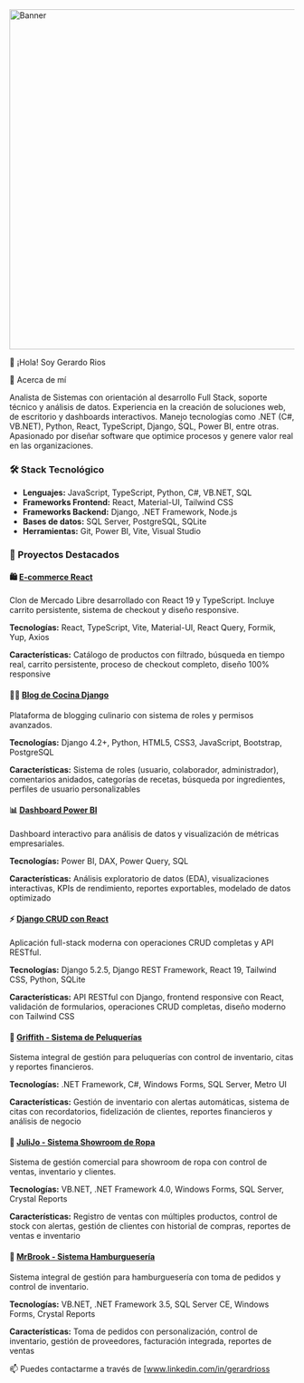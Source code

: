 <img width="2000" height="600" alt="Banner" src="https://github.com/user-attachments/assets/de14ee3a-7c5b-473b-8b3a-ad5bc5cc6e5b" />


👋 ¡Hola! Soy Gerardo Rios 

👤 Acerca de mí

Analista de Sistemas con orientación al desarrollo Full Stack, soporte técnico y análisis de datos. Experiencia en la creación de soluciones web, de escritorio y dashboards interactivos. Manejo tecnologías como .NET (C#, VB.NET), Python, React, TypeScript, Django, SQL, Power BI, entre otras. Apasionado por diseñar software que optimice procesos y genere valor real en las organizaciones.

### 🛠️ Stack Tecnológico
- **Lenguajes:** JavaScript, TypeScript, Python, C#, VB.NET, SQL
- **Frameworks Frontend:** React, Material-UI, Tailwind CSS
- **Frameworks Backend:** Django, .NET Framework, Node.js
- **Bases de datos:** SQL Server, PostgreSQL, SQLite
- **Herramientas:** Git, Power BI, Vite, Visual Studio

### 📂 Proyectos Destacados

#### 🛍️ [E-commerce React](https://github.com/Gerardo-Rioss/Clon_Ecommerce_React)
Clon de Mercado Libre desarrollado con React 19 y TypeScript. Incluye carrito persistente, sistema de checkout y diseño responsive.

**Tecnologías:** React, TypeScript, Vite, Material-UI, React Query, Formik, Yup, Axios

**Características:** Catálogo de productos con filtrado, búsqueda en tiempo real, carrito persistente, proceso de checkout completo, diseño 100% responsive

#### 👨‍🍳 [Blog de Cocina Django](https://github.com/Gerardo-Rioss/Blog_Cocina-Django_Python)
Plataforma de blogging culinario con sistema de roles y permisos avanzados.

**Tecnologías:** Django 4.2+, Python, HTML5, CSS3, JavaScript, Bootstrap, PostgreSQL

**Características:** Sistema de roles (usuario, colaborador, administrador), comentarios anidados, categorías de recetas, búsqueda por ingredientes, perfiles de usuario personalizables

#### 📊 [Dashboard Power BI](https://github.com/Gerardo-Rioss/Data_Analytics-Power_BI)
Dashboard interactivo para análisis de datos y visualización de métricas empresariales.

**Tecnologías:** Power BI, DAX, Power Query, SQL

**Características:** Análisis exploratorio de datos (EDA), visualizaciones interactivas, KPIs de rendimiento, reportes exportables, modelado de datos optimizado

#### ⚡ [Django CRUD con React](https://github.com/Gerardo-Rioss/django_crud_react)
Aplicación full-stack moderna con operaciones CRUD completas y API RESTful.

**Tecnologías:** Django 5.2.5, Django REST Framework, React 19, Tailwind CSS, Python, SQLite

**Características:** API RESTful con Django, frontend responsive con React, validación de formularios, operaciones CRUD completas, diseño moderno con Tailwind CSS

#### 💈 [Griffith - Sistema de Peluquerías](https://github.com/Gerardo-Rioss/Griffith-Sistema_Integral_Peluqueria)
Sistema integral de gestión para peluquerías con control de inventario, citas y reportes financieros.

**Tecnologías:** .NET Framework, C#, Windows Forms, SQL Server, Metro UI

**Características:** Gestión de inventario con alertas automáticas, sistema de citas con recordatorios, fidelización de clientes, reportes financieros y análisis de negocio

#### 👗 [JuliJo - Sistema Showroom de Ropa](https://github.com/Gerardo-Rioss/JuliJo-Sistema_Gestion_Showroom_Ropa)
Sistema de gestión comercial para showroom de ropa con control de ventas, inventario y clientes.

**Tecnologías:** VB.NET, .NET Framework 4.0, Windows Forms, SQL Server, Crystal Reports

**Características:** Registro de ventas con múltiples productos, control de stock con alertas, gestión de clientes con historial de compras, reportes de ventas e inventario

#### 🍔 [MrBrook - Sistema Hamburguesería](https://github.com/Gerardo-Rioss/MrBrook-Sistema_Integral_Hamburgueseria)
Sistema integral de gestión para hamburguesería con toma de pedidos y control de inventario.

**Tecnologías:** VB.NET, .NET Framework 3.5, SQL Server CE, Windows Forms, Crystal Reports

**Características:** Toma de pedidos con personalización, control de inventario, gestión de proveedores, facturación integrada, reportes de ventas


📫 Puedes contactarme a través de [www.linkedin.com/in/gerardrioss
